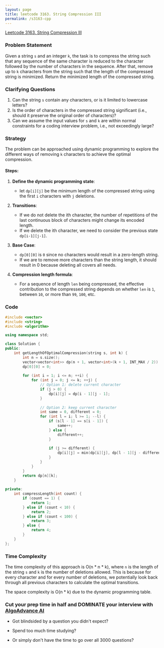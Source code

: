 ```yaml
---
layout: page
title: leetcode 3163. String Compression III
permalink: /s3163-cpp
---
```

[Leetcode 3163. String Compression III](https://algoadvance.github.io/algoadvance/l3163)
### Problem Statement
Given a string `s` and an integer `k`, the task is to compress the string such that any sequence of the same character is reduced to the character followed by the number of characters in the sequence. After that, remove up to `k` characters from the string such that the length of the compressed string is minimized. Return the minimized length of the compressed string.

### Clarifying Questions
1. Can the string `s` contain any characters, or is it limited to lowercase letters?
2. Is the order of characters in the compressed string significant (i.e., should it preserve the original order of characters)?
3. Can we assume the input values for `s` and `k` are within normal constraints for a coding interview problem, i.e., not exceedingly large?

### Strategy
The problem can be approached using dynamic programming to explore the different ways of removing `k` characters to achieve the optimal compression.

#### Steps:
1. **Define the dynamic programming state**: 
    - let `dp[i][j]` be the minimum length of the compressed string using the first `i` characters with `j` deletions.
  
2. **Transitions**:
    - If we do not delete the ith character, the number of repetitions of the last continuous block of characters might change its encoded length.
    - If we delete the ith character, we need to consider the previous state `dp[i-1][j-1]`.

3. **Base Case**:
    - `dp[0][0]` is `0` since no characters would result in a zero-length string.
    - If we are to remove more characters than the string length, it should result in 0 because deleting all covers all needs.

4. **Compression length formula**:
    - For a sequence of length `len` being compressed, the effective contribution to the compressed string depends on whether `len` is `1`, between `10`, or more than `99`, `100`, etc.

### Code
```cpp
#include <vector>
#include <string>
#include <algorithm>

using namespace std;

class Solution {
public:
    int getLengthOfOptimalCompression(string s, int k) {
        int n = s.size();
        vector<vector<int>> dp(n + 1, vector<int>(k + 1, INT_MAX / 2));
        dp[0][0] = 0;
        
        for (int i = 1; i <= n; ++i) {
            for (int j = 0; j <= k; ++j) {
                // Option 1: delete current character
                if (j > 0) {
                    dp[i][j] = dp[i - 1][j - 1];
                }
                
                // Option 2: keep current character
                int same = 0, different = 0;
                for (int l = i; l >= 1; --l) {
                    if (s[l - 1] == s[i - 1]) {
                        same++;
                    } else {
                        different++;
                    }
                    
                    if (j >= different) {
                        dp[i][j] = min(dp[i][j], dp[l - 1][j - different] + compressLength(same));
                    }
                }
            }
        }
        return dp[n][k];
    }
    
private:
    int compressLength(int count) {
        if (count == 1) {
            return 1;
        } else if (count < 10) {
            return 2;
        } else if (count < 100) {
            return 3;
        } else {
            return 4;
        }
    }
};
```

### Time Complexity
The time complexity of this approach is O(n * n * k), where `n` is the length of the string `s` and `k` is the number of deletions allowed. This is because for every character and for every number of deletions, we potentially look back through all previous characters to calculate the optimal transitions.

The space complexity is O(n * k) due to the dynamic programming table.


### Cut your prep time in half and DOMINATE your interview with [AlgoAdvance AI](https://algoAdvance.com)

- Got blindsided by a question you didn't expect?

- Spend too much time studying?

- Or simply don't have the time to go over all 3000 questions?

